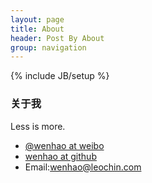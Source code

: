 ```yaml
---
layout: page
title: About
header: Post By About
group: navigation
---
```

{% include JB/setup %}

### 关于我


Less is more.



* [@wenhao at weibo][1]
* [wenhao at github][2]
* Email:[wenhao@leochin.com][3]


[1]: http://weibo.com/hnrain
[2]: http://github.com/hnrainll
[3]: mailto:wenhao@leochin.com

